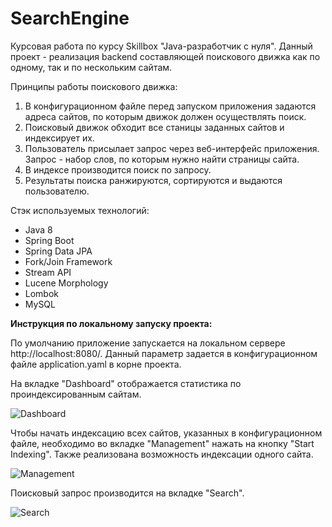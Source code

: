 # SearchEngine
Курсовая работа по курсу Skillbox "Java-разработчик с нуля".
Данный проект - реализация backend составляющей поискового движка как по одному, так и по нескольким сайтам.

Принципы работы поискового движка:
  1. В конфигурационном файле перед запуском приложения задаются адреса сайтов, по которым движок должен осуществлять поиск.
  2. Поисковый движок обходит все станицы заданных сайтов и индексирует их.
  3. Пользователь присылает запрос через веб-интерфейс приложения. Запрос - набор слов, по которым нужно найти страницы сайта.
  4. В индексе производится поиск по запросу.
  5. Результаты поиска ранжируются, сортируются и выдаются пользователю.
  
Стэк используемых технологий:

* Java 8
* Spring Boot
* Spring Data JPA
* Fork/Join Framework
* Stream API
* Lucene Morphology
* Lombok
* MySQL
  
  
<b>Инструкция по локальному запуску проекта:</b>

По умолчанию приложение запускается на локальном сервере http://localhost:8080/. Данный параметр задается в конфигурационном файле application.yaml 
в корне проекта.

На вкладке "Dashboard" отображается статистика по проиндексированным сайтам.   
  
![Dashboard](https://user-images.githubusercontent.com/69419608/216474058-9f84f912-fffe-4379-8b35-81cb6294ee8f.jpg)

Чтобы начать индексацию всех сайтов, указанных в конфигурационном файле, необходимо во вкладке "Management" нажать на кнопку "Start Indexing". 
Также реализована возможность индексации одного сайта.
  
  ![Management](https://user-images.githubusercontent.com/69419608/216475460-d94b79c8-d1a8-453c-ab90-4be3f615da28.jpg)
  
Поисковый запрос производится на вкладке "Search".
  
  ![Search](https://user-images.githubusercontent.com/69419608/216476041-263c03ef-d38b-440f-9fb4-b6155046d105.jpg)


